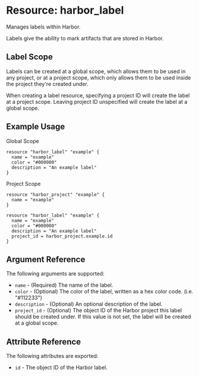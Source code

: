 # Resource: harbor_label

Manages labels within Harbor.

Labels give the ability to mark artifacts that are stored in Harbor.

## Label Scope

Labels can be created at a global scope, which allows them to be
used in any project, or at a project scope, which only allows them
to be used inside the project they're created under.

When creating a label resource, specifying a project ID will create
the label at a project scope. Leaving project ID unspecified will
create the label at a global scope.

## Example Usage

Global Scope

```hcl
resource "harbor_label" "example" {
  name = "example"
  color = "#000000"
  description = "An example label"
}
```

Project Scope

```hcl
resource "harbor_project" "example" {
  name = "example"
}

resource "harbor_label" "example" {
  name = "example"
  color = "#000000"
  description = "An example label"
  project_id = harbor_project.example.id
}
```

## Argument Reference

The following arguments are supported:

* `name` - (Required) The name of the label.
* `color` - (Optional) The color of the label, written as a hex color code. (i.e. "#112233")
* `description` - (Optional) An optional description of the label.
* `project_id` - (Optional) The object ID of the Harbor project this label
should be created under. If this value is not set, the label will be created
at a global scope.

## Attribute Reference

The following attributes are exported:

* `id` - The object ID of the Harbor label.
